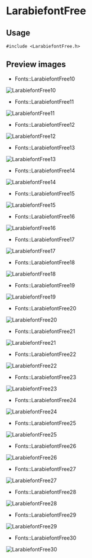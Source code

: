 LarabiefontFree
==========

Usage
------

    #include <LarabiefontFree.h>

Preview images
--------------
* Fonts::LarabiefontFree10 

![LarabiefontFree10](https://raw.githubusercontent.com/Cariad/LarabiefontFree/master/Preview/LarabiefontFree10.png)

* Fonts::LarabiefontFree11 

![LarabiefontFree11](https://raw.githubusercontent.com/Cariad/LarabiefontFree/master/Preview/LarabiefontFree11.png)

* Fonts::LarabiefontFree12 

![LarabiefontFree12](https://raw.githubusercontent.com/Cariad/LarabiefontFree/master/Preview/LarabiefontFree12.png)

* Fonts::LarabiefontFree13 

![LarabiefontFree13](https://raw.githubusercontent.com/Cariad/LarabiefontFree/master/Preview/LarabiefontFree13.png)

* Fonts::LarabiefontFree14 

![LarabiefontFree14](https://raw.githubusercontent.com/Cariad/LarabiefontFree/master/Preview/LarabiefontFree14.png)

* Fonts::LarabiefontFree15 

![LarabiefontFree15](https://raw.githubusercontent.com/Cariad/LarabiefontFree/master/Preview/LarabiefontFree15.png)

* Fonts::LarabiefontFree16 

![LarabiefontFree16](https://raw.githubusercontent.com/Cariad/LarabiefontFree/master/Preview/LarabiefontFree16.png)

* Fonts::LarabiefontFree17 

![LarabiefontFree17](https://raw.githubusercontent.com/Cariad/LarabiefontFree/master/Preview/LarabiefontFree17.png)

* Fonts::LarabiefontFree18 

![LarabiefontFree18](https://raw.githubusercontent.com/Cariad/LarabiefontFree/master/Preview/LarabiefontFree18.png)

* Fonts::LarabiefontFree19 

![LarabiefontFree19](https://raw.githubusercontent.com/Cariad/LarabiefontFree/master/Preview/LarabiefontFree19.png)

* Fonts::LarabiefontFree20 

![LarabiefontFree20](https://raw.githubusercontent.com/Cariad/LarabiefontFree/master/Preview/LarabiefontFree20.png)

* Fonts::LarabiefontFree21 

![LarabiefontFree21](https://raw.githubusercontent.com/Cariad/LarabiefontFree/master/Preview/LarabiefontFree21.png)

* Fonts::LarabiefontFree22 

![LarabiefontFree22](https://raw.githubusercontent.com/Cariad/LarabiefontFree/master/Preview/LarabiefontFree22.png)

* Fonts::LarabiefontFree23 

![LarabiefontFree23](https://raw.githubusercontent.com/Cariad/LarabiefontFree/master/Preview/LarabiefontFree23.png)

* Fonts::LarabiefontFree24 

![LarabiefontFree24](https://raw.githubusercontent.com/Cariad/LarabiefontFree/master/Preview/LarabiefontFree24.png)

* Fonts::LarabiefontFree25 

![LarabiefontFree25](https://raw.githubusercontent.com/Cariad/LarabiefontFree/master/Preview/LarabiefontFree25.png)

* Fonts::LarabiefontFree26 

![LarabiefontFree26](https://raw.githubusercontent.com/Cariad/LarabiefontFree/master/Preview/LarabiefontFree26.png)

* Fonts::LarabiefontFree27 

![LarabiefontFree27](https://raw.githubusercontent.com/Cariad/LarabiefontFree/master/Preview/LarabiefontFree27.png)

* Fonts::LarabiefontFree28 

![LarabiefontFree28](https://raw.githubusercontent.com/Cariad/LarabiefontFree/master/Preview/LarabiefontFree28.png)

* Fonts::LarabiefontFree29 

![LarabiefontFree29](https://raw.githubusercontent.com/Cariad/LarabiefontFree/master/Preview/LarabiefontFree29.png)

* Fonts::LarabiefontFree30 

![LarabiefontFree30](https://raw.githubusercontent.com/Cariad/LarabiefontFree/master/Preview/LarabiefontFree30.png)

